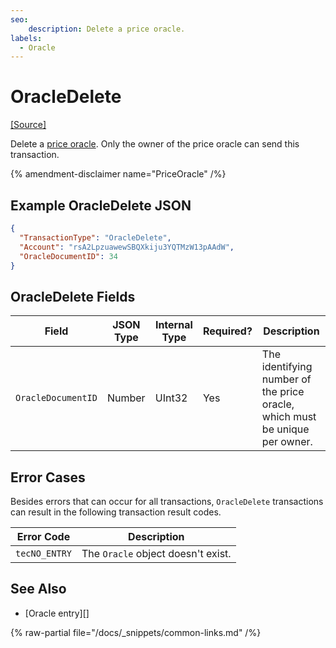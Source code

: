 ```yaml
---
seo:
    description: Delete a price oracle.
labels:
  - Oracle
---
```

# OracleDelete
[[Source]](https://github.com/XRPLF/rippled/blob/master/src/xrpld/app/tx/detail/DeleteOracle.cpp "Source")

Delete a [price oracle](../../../../concepts/decentralized-storage/price-oracles.md). Only the owner of the price oracle can send this transaction.

{% amendment-disclaimer name="PriceOracle" /%}


## Example OracleDelete JSON

```json
{
  "TransactionType": "OracleDelete",
  "Account": "rsA2LpzuawewSBQXkiju3YQTMzW13pAAdW",
  "OracleDocumentID": 34
}
```


## OracleDelete Fields

| Field              | JSON Type | Internal Type | Required? | Description |
|--------------------|-----------|---------------|-----------|-------------|
| `OracleDocumentID` | Number    | UInt32        | Yes       | The identifying number of the price oracle, which must be unique per owner. |


## Error Cases

Besides errors that can occur for all transactions, `OracleDelete` transactions can result in the following transaction result codes.

| Error Code    | Description |
|---------------|-------------|
| `tecNO_ENTRY` | The `Oracle` object doesn't exist. |

## See Also

- [Oracle entry][]

{% raw-partial file="/docs/_snippets/common-links.md" /%}
